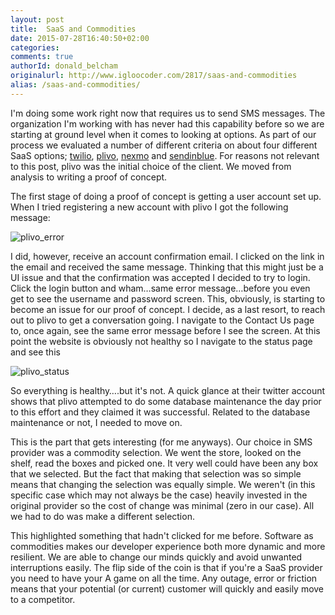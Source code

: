 ```yaml
---
layout: post
title:  SaaS and Commodities
date: 2015-07-28T16:40:50+02:00
categories:
comments: true
authorId: donald_belcham
originalurl: http://www.igloocoder.com/2817/saas-and-commodities
alias: /saas-and-commodities/
---
```


I'm doing some work right now that requires us to send SMS messages. The organization I'm working with has never had this capability before so we are starting at ground level when it comes to looking at options. As part of our process we evaluated a number of different criteria on about four different SaaS options; [twilio][1], [plivo][2], [nexmo][3] and [sendinblue][4]. For reasons not relevant to this post, plivo was the initial choice of the client. We moved from analysis to writing a proof of concept.

<!--more-->

The first stage of doing a proof of concept is getting a user account set up. When I tried registering a new account with plivo I got the following message:

![plivo_error][5]

I did, however, receive an account confirmation email. I clicked on the link in the email and received the same message. Thinking that this might just be a UI issue and that the confirmation was accepted I decided to try to login. Click the login button and wham…same error message…before you even get to see the username and password screen. This, obviously, is starting to become an issue for our proof of concept. I decide, as a last resort, to reach out to plivo to get a conversation going. I navigate to the Contact Us page to, once again, see the same error message before I see the screen. At this point the website is obviously not healthy so I navigate to the status page and see this

![plivo_status][6]

So everything is healthy….but it's not. A quick glance at their twitter account shows that plivo attempted to do some database maintenance the day prior to this effort and they claimed it was successful. Related to the database maintenance or not, I needed to move on.

This is the part that gets interesting (for me anyways). Our choice in SMS provider was a commodity selection. We went the store, looked on the shelf, read the boxes and picked one. It very well could have been any box that we selected. But the fact that making that selection was so simple means that changing the selection was equally simple. We weren't (in this specific case which may not always be the case) heavily invested in the original provider so the cost of change was minimal (zero in our case). All we had to do was make a different selection.

This highlighted something that hadn't clicked for me before. Software as commodities makes our developer experience both more dynamic and more resilient. We are able to change our minds quickly and avoid unwanted interruptions easily. The flip side of the coin is that if you're a SaaS provider you need to have your A game on all the time. Any outage, error or friction means that your potential (or current) customer will quickly and easily move to a competitor.

[1]: http://twilio.com
[2]: http://plivo.com
[3]: http://nexmo.com
[4]: http://sendinblue.com
[5]: https://farm4.staticflickr.com/3739/19464256764_33dd8b79b9_z.jpg
[6]: https://farm1.staticflickr.com/318/19465913243_18bd4dca97_z.jpg
  
